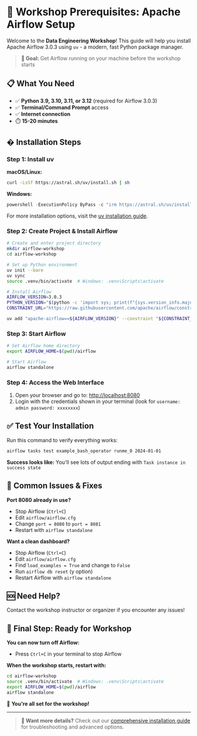 # 🚀 Workshop Prerequisites: Apache Airflow Setup

Welcome to the **Data Engineering Workshop**! This guide will help you install Apache Airflow 3.0.3 using `uv` - a modern, fast Python package manager.

> **🎯 Goal:** Get Airflow running on your machine before the workshop starts

## 📋 What You Need

- ✅ **Python 3.9, 3.10, 3.11, or 3.12** (required for Airflow 3.0.3)
- ✅ **Terminal/Command Prompt** access
- ✅ **Internet connection**
- ⏱️ **15-20 minutes**

## � Installation Steps

### Step 1: Install uv

**macOS/Linux:**
```bash
curl -LsSf https://astral.sh/uv/install.sh | sh
```

**Windows:**
```powershell
powershell -ExecutionPolicy ByPass -c "irm https://astral.sh/uv/install.ps1 | iex"
```

For more installation options, visit the [uv installation guide](https://docs.astral.sh/uv/getting-started/installation/).

### Step 2: Create Project & Install Airflow

```bash
# Create and enter project directory
mkdir airflow-workshop
cd airflow-workshop

# Set up Python environment
uv init --bare
uv sync
source .venv/bin/activate  # Windows: .venv\Scripts\activate

# Install Airflow
AIRFLOW_VERSION=3.0.3
PYTHON_VERSION="$(python -c 'import sys; print(f"{sys.version_info.major}.{sys.version_info.minor}")')"
CONSTRAINT_URL="https://raw.githubusercontent.com/apache/airflow/constraints-${AIRFLOW_VERSION}/constraints-${PYTHON_VERSION}.txt"

uv add "apache-airflow==${AIRFLOW_VERSION}" --constraint "${CONSTRAINT_URL}"
```

### Step 3: Start Airflow

```bash
# Set Airflow home directory
export AIRFLOW_HOME=$(pwd)/airflow

# Start Airflow
airflow standalone
```

### Step 4: Access the Web Interface

1. Open your browser and go to: [http://localhost:8080](http://localhost:8080)
2. Login with the credentials shown in your terminal (look for `username: admin password: xxxxxxxx`)

## ✅ Test Your Installation

Run this command to verify everything works:

```bash
airflow tasks test example_bash_operator runme_0 2024-01-01
```

**Success looks like:** You'll see lots of output ending with `Task instance in success state`

## 🔧 Common Issues & Fixes

**Port 8080 already in use?**
- Stop Airflow (`Ctrl+C`)
- Edit `airflow/airflow.cfg` 
- Change `port = 8080` to `port = 8081`
- Restart with `airflow standalone`

**Want a clean dashboard?**
- Stop Airflow (`Ctrl+C`)
- Edit `airflow/airflow.cfg`
- Find `load_examples = True` and change to `False`
- Run `airflow db reset` (y option)
- Restart Airflow with `airflow standalone`

## 🆘 Need Help?

Contact the workshop instructor or organizer if you encounter any issues!

## 🎯 Final Step: Ready for Workshop

**You can now turn off Airflow:**
- Press `Ctrl+C` in your terminal to stop Airflow

**When the workshop starts, restart with:**
```bash
cd airflow-workshop
source .venv/bin/activate  # Windows: .venv\Scripts\activate
export AIRFLOW_HOME=$(pwd)/airflow
airflow standalone
```

🎉 **You're all set for the workshop!**

---

> **📖 Want more details?** Check out our [comprehensive installation guide](DETAILED_SETUP.md) for troubleshooting and advanced options.


